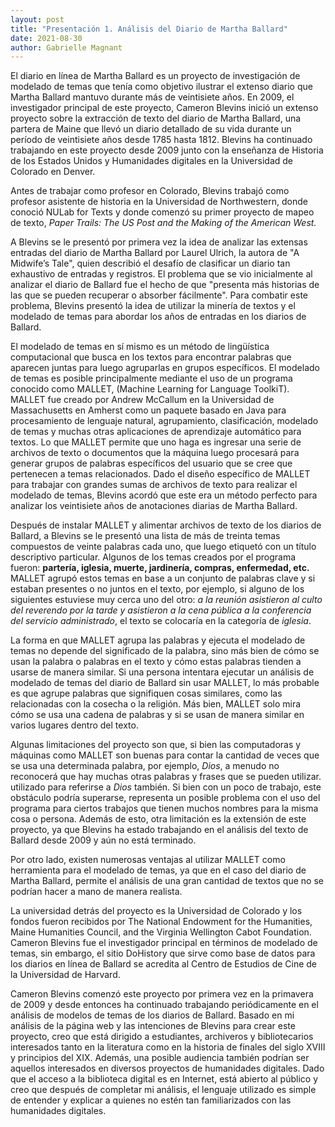 ```yaml
---
layout: post
title: "Presentación 1. Análisis del Diario de Martha Ballard"
date: 2021-08-30
author: Gabrielle Magnant
---
```


El diario en línea de Martha Ballard es un proyecto de investigación de modelado de temas que tenía como objetivo ilustrar el extenso diario que Martha Ballard mantuvo durante más de veintisiete años. En 2009, el investigador principal de este proyecto, Cameron Blevins inició un extenso proyecto sobre la extracción de texto del diario de Martha Ballard, una partera de Maine que llevó un diario detallado de su vida durante un período de veintisiete años desde 1785 hasta 1812. Blevins ha continuado trabajando en este proyecto desde 2009 junto con la enseñanza de Historia de los Estados Unidos y Humanidades digitales en la Universidad de Colorado en Denver.

Antes de trabajar como profesor en Colorado, Blevins trabajó como profesor asistente de historia en la Universidad de Northwestern, donde conoció NULab for Texts y donde comenzó su primer proyecto de mapeo de texto, <i>Paper Trails: The US Post and the Making of the American West.</i>



A Blevins se le presentó por primera vez la idea de analizar las extensas entradas del diario de Martha Ballard por Laurel Ulrich, la autora de "A Midwife’s Tale", quien describió el desafío de clasificar un diario tan exhaustivo de entradas y registros. El problema que se vio inicialmente al analizar el diario de Ballard fue el hecho de que "presenta más historias de las que se pueden recuperar o absorber fácilmente". Para combatir este problema, Blevins presentó la idea de utilizar la minería de textos y el modelado de temas para abordar los años de entradas en los diarios de Ballard.

El modelado de temas en sí mismo es un método de lingüística computacional que busca en los textos para encontrar palabras que aparecen juntas para luego agruparlas en grupos específicos. El modelado de temas es posible principalmente mediante el uso de un programa conocido como MALLET, (Machine Learning for Language ToolkiT). MALLET fue creado por Andrew McCallum en la Universidad de Massachusetts en Amherst como un paquete basado en Java para procesamiento de lenguaje natural, agrupamiento, clasificación, modelado de temas y muchas otras aplicaciones de aprendizaje automático para textos. Lo que MALLET permite que uno haga es ingresar una serie de archivos de texto o documentos que la máquina luego procesará para generar grupos de palabras específicos del usuario que se cree que pertenecen a temas relacionados. Dado el diseño específico de MALLET para trabajar con grandes sumas de archivos de texto para realizar el modelado de temas, Blevins acordó que este era un método perfecto para analizar los veintisiete años de anotaciones diarias de Martha Ballard.

Después de instalar MALLET y alimentar archivos de texto de los diarios de Ballard, a Blevins se le presentó una lista de más de treinta temas compuestos de veinte palabras cada uno, que luego etiquetó con un título descriptivo particular. Algunos de los temas creados por el programa fueron: <b>partería, iglesia, muerte, jardinería, compras, enfermedad, etc.</b> MALLET agrupó estos temas en base a un conjunto de palabras clave y si estaban presentes o no juntos en el texto, por ejemplo, si alguno de los siguientes estuviese muy cerca uno del otro: <i>a la reunión asistieron al culto del reverendo por la tarde y asistieron a la cena pública a la conferencia del servicio administrado</i>, el texto se colocaría en la categoría de <i>iglesia</i>.

La forma en que MALLET agrupa las palabras y ejecuta el modelado de temas no depende del significado de la palabra, sino más bien de cómo se usan la palabra o palabras en el texto y cómo estas palabras tienden a usarse de manera similar. Si una persona intentara ejecutar un análisis de modelado de temas del diario de Ballard sin usar MALLET, lo más probable es que agrupe palabras que signifiquen cosas similares, como las relacionadas con la cosecha o la religión. Más bien, MALLET solo mira cómo se usa una cadena de palabras y si se usan de manera similar en varios lugares dentro del texto.

Algunas limitaciones del proyecto son que, si bien las computadoras y máquinas como MALLET son buenas para contar la cantidad de veces que se usa una determinada palabra, por ejemplo, <i>Dios</i>, a menudo no reconocerá que hay muchas otras palabras y frases que se pueden utilizar. utilizado para referirse a <i>Dios</i> también. Si bien con un poco de trabajo, este obstáculo podría superarse, representa un posible problema con el uso del programa para ciertos trabajos que tienen muchos nombres para la misma cosa o persona. Además de esto, otra limitación es la extensión de este proyecto, ya que Blevins ha estado trabajando en el análisis del texto de Ballard desde 2009 y aún no está terminado.

Por otro lado, existen numerosas ventajas al utilizar MALLET como herramienta para el modelado de temas, ya que en el caso del diario de Martha Ballard, permite el análisis de una gran cantidad de textos que no se podrían hacer a mano de manera realista.


La universidad detrás del proyecto es la Universidad de Colorado y los fondos fueron recibidos por The National Endowment for the Humanities, Maine Humanities Council, and the Virginia Wellington Cabot Foundation. Cameron Blevins fue el investigador principal en términos de modelado de temas, sin embargo, el sitio DoHistory que sirve como base de datos para los diarios en línea de Ballard se acredita al Centro de Estudios de Cine de la Universidad de Harvard.

Cameron Blevins comenzó este proyecto por primera vez en la primavera de 2009 y desde entonces ha continuado trabajando periódicamente en el análisis de modelos de temas de los diarios de Ballard. Basado en mi análisis de la página web y las intenciones de Blevins para crear este proyecto, creo que está dirigido a estudiantes, archiveros y bibliotecarios interesados ​​tanto en la literatura como en la historia de finales del siglo XVIII y principios del XIX. Además, una posible audiencia también podrían ser aquellos interesados ​​en diversos proyectos de humanidades digitales. Dado que el acceso a la biblioteca digital es en Internet, está abierto al público y creo que después de completar mi análisis, el lenguaje utilizado es simple de entender y explicar a quienes no estén tan familiarizados con las humanidades digitales. 



